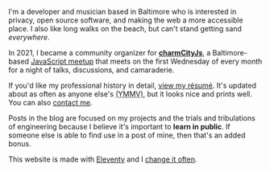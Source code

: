 I'm a developer and musician based in Baltimore who is interested in privacy, open source software, and making the web a more accessible place. I also like long walks on the beach, but can't stand getting sand _everywhere_.

In 2021, I became a community organizer for [**charmCityJs**](https://charmcityjs.org/), a Baltimore-based [JavaScript meetup](https://www.meetup.com/charmcityjs/) that meets on the first Wednesday of every month for a night of talks, discussions, and camaraderie.

If you'd like my professional history in detail, [view my résumé](https://resume.troyv.dev/). It's updated about as often as anyone else's <abbr title="Your mileage may vary">(YMMV)</abbr>, but it looks nice and prints well. You can also [contact me](/contact/).

Posts in the blog are focused on my projects and the trials and tribulations of engineering because I believe it's important to **learn in public**. If someone else is able to find use in a post of mine, then that's an added bonus.

This website is made with [Eleventy](https://www.11ty.dev/) and I [change it often][1].

[1]: https://ethanmarcotte.com/wrote/let-a-website-be-a-worry-stone/ "See: this blog by Ethan Marcotte"
